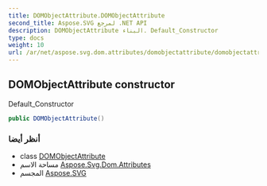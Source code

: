```yaml
---
title: DOMObjectAttribute.DOMObjectAttribute
second_title: Aspose.SVG لمرجع .NET API
description: DOMObjectAttribute البناء. Default_Constructor
type: docs
weight: 10
url: /ar/net/aspose.svg.dom.attributes/domobjectattribute/domobjectattribute/
---
```

## DOMObjectAttribute constructor

Default_Constructor

```csharp
public DOMObjectAttribute()
```

### أنظر أيضا

* class [DOMObjectAttribute](../)
* مساحة الاسم [Aspose.Svg.Dom.Attributes](../../domobjectattribute/)
* المجسم [Aspose.SVG](../../../)



